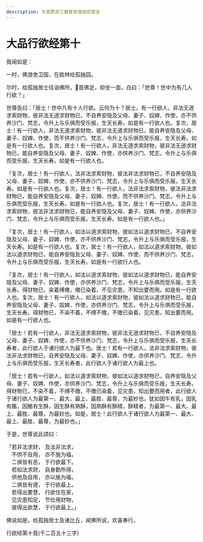 ```yaml
---
description: 东晋罽宾三藏瞿昙僧伽提婆译
---
```


# 大品行欲经第十

我闻如是：

一时，佛游舍卫国，在胜林给孤独园。

尔时，给孤独居士往诣佛所，𥡳首佛足，却坐一面，白曰：「世尊！世中为有几人行欲？」

世尊告曰：「居士！世中凡有十人行欲。云何为十？居士，有一行欲人，非法无道求索财物，彼非法无道求财物已，不自养安隐及父母、妻子、奴婢、作使，亦不供养沙门、梵志，令升上与乐俱而受乐报，生天长寿。如是有一行欲人也。复次，居士！有一行欲人，非法无道求索财物，彼非法无道求财物已，能自养安隐及父母、妻子、奴婢、作使，而不供养沙门、梵志，令升上与乐俱而受乐报，生天长寿。如是有一行欲人也。复次，居士！有一行欲人，非法无道求索财物，彼非法无道求财物已，能自养安隐及父母、妻子、奴婢、作使，亦供养沙门、梵志，令升上与乐俱而受乐报，生天长寿。如是有一行欲人也。

「复次，居士！有一行欲人，法非法求索财物，彼法非法求财物已，不自养安隐及父母、妻子、奴婢、作使，亦不供养沙门、梵志，令升上与乐俱而受乐报，生天长寿。如是有一行欲人也。复次，居士！有一行欲人，法非法求索财物，彼法非法求财物已，能自养安隐及父母、妻子、奴婢、作使，而不供养沙门、梵志，令升上与乐俱而受乐报，生天长寿。如是有一行欲人也。复次，居士！有一行欲人，法非法求索财物，彼法非法求财物已，能自养安隐及父母、妻子、奴婢、作使，亦供养沙门、梵志，令升上与乐俱而受乐报，生天长寿。如是有一行欲人也。」

「复次，居士！有一行欲人，如法以道求索财物，彼如法以道求财物已，不自养安隐及父母、妻子、奴婢、作使，亦不供养沙门、梵志，令升上与乐俱而受乐报，生天长寿。如是有一行欲人也。复次，居士！有一行欲人，如法以道求索财物，彼如法以道求财物已，能自养安隐及父母、妻子、奴婢、作使，而不供养沙门、梵志，令升上与乐俱而受乐报，生天长寿。如是有一行欲行人也。

「复次，居士！有一行欲人，如法以道求索财物，彼如法以道求财物已，能自养安隐及父母、妻子、奴婢、作使，亦供养沙门、梵志，令升上与乐俱而受乐报，生天长寿。得财物已，染着缚缴，缴已染着，不见灾患，不知出要而用。如是有一行欲人也。复次，居士！有一行欲人，如法以道求索财物，彼如法以道求财物已，能自养安隐及父母、妻子、奴婢、作使，亦供养沙门、梵志，令升上与乐俱而受乐报，生天长寿。得财物已，不染不着，不缚不缴，不缴已染着，见灾患，知出要而用。如是有一行欲人也。

「居士！若有一行欲人，非法无道求索财物，彼非法无道求财物已，不自养安隐及父母、妻子、奴婢、作使，亦不供养沙门、梵志，令升上与乐俱而受乐报，生天长寿者，此行欲人于诸行欲人为最下也。居士！若有一行欲人，法非法求索财物，彼法非法求财物已，自养安隐及父母、妻子、奴婢、作使，亦供养沙门、梵志，令升上与乐俱而受乐报，生天长寿者，此行欲人于诸行欲人为最上也。

「居士！若有一行欲人，如法以道求索财物，彼如法以道求财物已，自养安隐及父母、妻子、奴婢、作使，亦供养沙门、梵志，令升上与乐俱而受乐报，生天长寿。得财物已，不染不着，不缚不缴，不缴已染着，见灾患，知出要而用者，此行欲人于诸行欲人为最第一、最大、最上、最胜、最尊，为最妙也。犹如因牛有乳，因乳有酪，因酪有生酥，因生酥有熟酥，因熟酥有酥精，酥精者，为最第一、最大、最上、最胜、最尊，为最妙也。如是，居士！此行欲人于诸行欲人为最第一、最大、最上、最胜、最尊，为最妙也。」

于是，世尊说此颂曰：

「若非法求财， 及法非法求，\
　不供不自用， 亦不施为福，\
　二俱皆有恶， 于行欲最下。\
　若如法求财， 自身勤所得，\
　供他及自用， 亦以施为福，\
　二俱皆有德， 于行欲最上。\
　若得出要慧， 行欲住在家，\
　见灾患知足， 节俭用财物，\
　彼得出欲慧， 于行欲最上。」

佛说如是。给孤独居士及诸比丘，闻佛所说，欢喜奉行。

行欲经第十竟(千二百五十三字)
